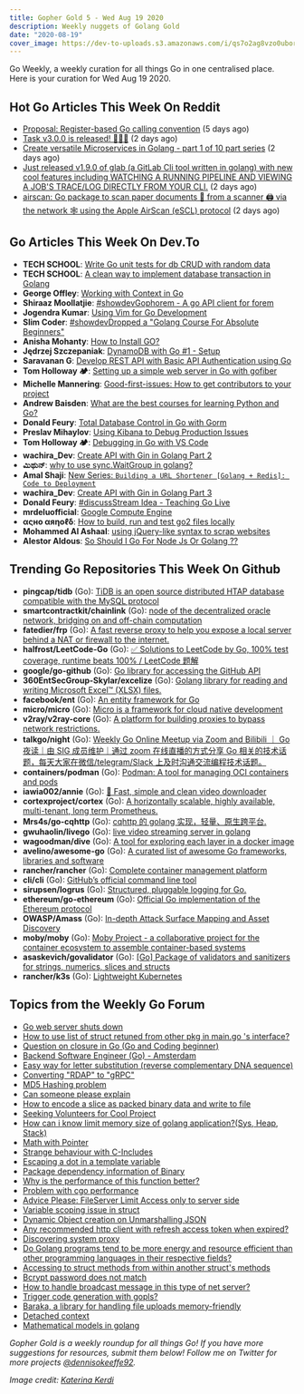 ```yaml
---
title: Gopher Gold 5 - Wed Aug 19 2020
description: Weekly nuggets of Golang Gold
date: "2020-08-19"
cover_image: https://dev-to-uploads.s3.amazonaws.com/i/qs7o2ag8vzo0uborgc7v.png
---
```


Go Weekly, a weekly curation for all things Go in one centralised place. Here is your curation for Wed Aug 19 2020.

<Ad />

## Hot Go Articles This Week On Reddit

- [Proposal: Register-based Go calling convention](https://www.reddit.com/r/golang/comments/i8x4xe/proposal_registerbased_go_calling_convention/) (5 days ago)
- [Task v3.0.0 is released! 🎉🎉🎉](https://www.reddit.com/r/golang/comments/ib4px3/task_v300_is_released/) (2 days ago)
- [Create versatile Microservices in Golang - part 1 of 10 part series](https://www.reddit.com/r/golang/comments/iap0gv/create_versatile_microservices_in_golang_part_1/) (2 days ago)
- [Just released v1.9.0 of glab (a GitLab Cli tool written in golang) with new cool features including WATCHING A RUNNING PIPELINE AND VIEWING A JOB'S TRACE/LOG DIRECTLY FROM YOUR CLI.](https://www.reddit.com/r/golang/comments/ib3rhe/just_released_v190_of_glab_a_gitlab_cli_tool/) (2 days ago)
- [airscan: Go package to scan paper documents 📄 from a scanner 🖨️ via the network 🕸️ using the Apple AirScan (eSCL) protocol](https://www.reddit.com/r/golang/comments/iascmx/airscan_go_package_to_scan_paper_documents_from_a/) (2 days ago)

<Ad />

## Go Articles This Week On Dev.To

- **TECH SCHOOL**: [Write Go unit tests for db CRUD with random data](https://dev.to/techschoolguru/write-go-unit-tests-for-db-crud-with-random-data-53no)
- **TECH SCHOOL**: [A clean way to implement database transaction in Golang](https://dev.to/techschoolguru/a-clean-way-to-implement-database-transaction-in-golang-2ba)
- **George Offley**: [Working with Context in Go](https://dev.to/georgeoffley/working-with-context-in-go-75e)
- **Shiraaz Moollatjie**: [#showdevGophorem - A go API client for forem](https://dev.to/shiraazm/gophorem-a-go-api-client-for-forem-3m62)
- **Jogendra Kumar**: [Using Vim for Go Development](https://dev.to/jogendra/using-vim-for-go-development-5hc6)
- **Slim Coder**: [#showdevDropped a "Golang Course For Absolute Beginners"](https://dev.to/viveksharmaui/golang-for-absolute-beginners-1l8e)
- **Anisha Mohanty**: [How to Install GO?](https://dev.to/anisha/how-to-install-go-2pd4)
- **Jędrzej Szczepaniak**: [DynamoDB with Go #1 - Setup](https://dev.to/jbszczepaniak/dynamodb-with-go-1-setup-1nnm)
- **Saravanan G**: [Develop REST API with Basic API Authentication using Go](https://dev.to/chefgs/develop-rest-api-with-basic-api-authentication-using-go-2ce4)
- **Tom Holloway 🏕**: [Setting up a simple web server in Go with gofiber](https://dev.to/nyxtom/setting-up-a-simple-web-server-in-go-with-gofiber-1l31)
- **Michelle Mannering**: [Good-first-issues: How to get contributors to your project](https://dev.to/github/good-first-issues-how-to-get-contributors-to-your-project-2c7f)
- **Andrew Baisden**: [What are the best courses for learning Python and Go?](https://dev.to/andrewbaisden/what-are-the-best-courses-for-learning-python-and-go-4og3)
- **Donald Feury**: [Total Database Control in Go with Gorm](https://dev.to/dak425/total-database-control-in-go-with-gorm-16c4)
- **Preslav Mihaylov**: [Using Kibana to Debug Production Issues](https://dev.to/pmihaylov/using-kibana-to-debug-production-issues-2p4j)
- **Tom Holloway 🏕**: [Debugging in Go with VS Code](https://dev.to/nyxtom/debugging-in-go-in-vs-code-1c7f)
- **wachira_Dev**: [Create API with Gin in Golang Part 2](https://dev.to/tesh254/create-api-with-gin-in-golang-part-2-80)
- **ಮಿಥುನ್**: [why to use sync.WaitGroup in golang?](https://dev.to/mithunkumarc/why-to-use-sync-waitgroup-in-golang-34ph)
- **Amal Shaji**: [New Series: `Building a URL Shortener [Golang + Redis]: Code to Deployment`](https://dev.to/amalshaji/new-series-building-a-url-shortener-golang-redis-from-code-to-deployment-1150)
- **wachira_Dev**: [Create API with Gin in Golang Part 3](https://dev.to/tesh254/create-api-with-gin-in-golang-part-3-3fd1)
- **Donald Feury**: [#discussStream Idea - Teaching Go Live](https://dev.to/dak425/stream-idea-teaching-go-live-2234)
- **mrdeluofficial**: [Google Compute Engine](https://dev.to/mrdeluofficial/google-compute-engine-53f9)
- **αςнο αяηοℓδ**: [How to build, run and test go2 files locally](https://dev.to/acho_arnold/how-to-build-run-and-test-go2-files-locally-3gj0)
- **Mohammed Al Ashaal**: [using jQuery-like syntax to scrap websites](https://dev.to/alash3al/using-jquery-like-syntax-to-scrap-websites-db8)
- **Alestor Aldous**: [So Should I Go For Node Js Or Golang ??](https://dev.to/alestor123/so-should-i-go-for-node-js-or-golang-1l4b)

<Ad />

## Trending Go Repositories This Week On Github

- **pingcap/tidb** (Go): [TiDB is an open source distributed HTAP database compatible with the MySQL protocol](https://github.com/pingcap/tidb)
- **smartcontractkit/chainlink** (Go): [node of the decentralized oracle network, bridging on and off-chain computation](https://github.com/smartcontractkit/chainlink)
- **fatedier/frp** (Go): [A fast reverse proxy to help you expose a local server behind a NAT or firewall to the internet.](https://github.com/fatedier/frp)
- **halfrost/LeetCode-Go** (Go): [✅ Solutions to LeetCode by Go, 100% test coverage, runtime beats 100% / LeetCode 题解](https://github.com/halfrost/LeetCode-Go)
- **google/go-github** (Go): [Go library for accessing the GitHub API](https://github.com/google/go-github)
- **360EntSecGroup-Skylar/excelize** (Go): [Golang library for reading and writing Microsoft Excel™ (XLSX) files.](https://github.com/360EntSecGroup-Skylar/excelize)
- **facebook/ent** (Go): [An entity framework for Go](https://github.com/facebook/ent)
- **micro/micro** (Go): [Micro is a framework for cloud native development](https://github.com/micro/micro)
- **v2ray/v2ray-core** (Go): [A platform for building proxies to bypass network restrictions.](https://github.com/v2ray/v2ray-core)
- **talkgo/night** (Go): [Weekly Go Online Meetup via Zoom and Bilibili ｜ Go 夜读｜由 SIG 成员维护｜通过 zoom 在线直播的方式分享 Go 相关的技术话题，每天大家在微信/telegram/Slack 上及时沟通交流编程技术话题。](https://github.com/talkgo/night)
- **containers/podman** (Go): [Podman: A tool for managing OCI containers and pods](https://github.com/containers/podman)
- **iawia002/annie** (Go): [👾 Fast, simple and clean video downloader](https://github.com/iawia002/annie)
- **cortexproject/cortex** (Go): [A horizontally scalable, highly available, multi-tenant, long term Prometheus.](https://github.com/cortexproject/cortex)
- **Mrs4s/go-cqhttp** (Go): [cqhttp 的 golang 实现，轻量、原生跨平台.](https://github.com/Mrs4s/go-cqhttp)
- **gwuhaolin/livego** (Go): [live video streaming server in golang](https://github.com/gwuhaolin/livego)
- **wagoodman/dive** (Go): [A tool for exploring each layer in a docker image](https://github.com/wagoodman/dive)
- **avelino/awesome-go** (Go): [A curated list of awesome Go frameworks, libraries and software](https://github.com/avelino/awesome-go)
- **rancher/rancher** (Go): [Complete container management platform](https://github.com/rancher/rancher)
- **cli/cli** (Go): [GitHub’s official command line tool](https://github.com/cli/cli)
- **sirupsen/logrus** (Go): [Structured, pluggable logging for Go.](https://github.com/sirupsen/logrus)
- **ethereum/go-ethereum** (Go): [Official Go implementation of the Ethereum protocol](https://github.com/ethereum/go-ethereum)
- **OWASP/Amass** (Go): [In-depth Attack Surface Mapping and Asset Discovery](https://github.com/OWASP/Amass)
- **moby/moby** (Go): [Moby Project - a collaborative project for the container ecosystem to assemble container-based systems](https://github.com/moby/moby)
- **asaskevich/govalidator** (Go): [[Go] Package of validators and sanitizers for strings, numerics, slices and structs](https://github.com/asaskevich/govalidator)
- **rancher/k3s** (Go): [Lightweight Kubernetes](https://github.com/rancher/k3s)

<Ad />

## Topics from the Weekly Go Forum

- [Go web server shuts down](https://forum.golangbridge.org/t/go-web-server-shuts-down/20097)
- [How to use list of struct retuned from other pkg in main.go 's interface?](https://forum.golangbridge.org/t/how-to-use-list-of-struct-retuned-from-other-pkg-in-main-go-s-interface/20120)
- [Question on closure in Go (Go and Coding beginner)](https://forum.golangbridge.org/t/question-on-closure-in-go-go-and-coding-beginner/20086)
- [Backend Software Engineer (Go) - Amsterdam](https://forum.golangbridge.org/t/backend-software-engineer-go-amsterdam/20135)
- [Easy way for letter substitution (reverse complementary DNA sequence)](https://forum.golangbridge.org/t/easy-way-for-letter-substitution-reverse-complementary-dna-sequence/20101)
- [Converting "RDAP" to "gRPC"](https://forum.golangbridge.org/t/converting-rdap-to-grpc/20071)
- [MD5 Hashing problem](https://forum.golangbridge.org/t/md5-hashing-problem/20095)
- [Can someone please explain](https://forum.golangbridge.org/t/can-someone-please-explain/20117)
- [How to encode a slice as packed binary data and write to file](https://forum.golangbridge.org/t/how-to-encode-a-slice-as-packed-binary-data-and-write-to-file/20111)
- [Seeking Volunteers for Cool Project](https://forum.golangbridge.org/t/seeking-volunteers-for-cool-project/20092)
- [How can i know limit memory size of golang application?(Sys, Heap, Stack)](https://forum.golangbridge.org/t/how-can-i-know-limit-memory-size-of-golang-application-sys-heap-stack/20070)
- [Math with Pointer](https://forum.golangbridge.org/t/math-with-pointer/20079)
- [Strange behaviour with C-Includes](https://forum.golangbridge.org/t/strange-behaviour-with-c-includes/20090)
- [Escaping a dot in a template variable](https://forum.golangbridge.org/t/escaping-a-dot-in-a-template-variable/20122)
- [Package dependency information of Binary](https://forum.golangbridge.org/t/package-dependency-information-of-binary/20100)
- [Why is the performance of this function better?](https://forum.golangbridge.org/t/why-is-the-performance-of-this-function-better/20137)
- [Problem with cgo performance](https://forum.golangbridge.org/t/problem-with-cgo-performance/20114)
- [Advice Please: FileServer Limit Access only to server side](https://forum.golangbridge.org/t/advice-please-fileserver-limit-access-only-to-server-side/20084)
- [Variable scoping issue in struct](https://forum.golangbridge.org/t/variable-scoping-issue-in-struct/20075)
- [Dynamic Object creation on Unmarshalling JSON](https://forum.golangbridge.org/t/dynamic-object-creation-on-unmarshalling-json/20139)
- [Any recommended http client with refresh access token when expired?](https://forum.golangbridge.org/t/any-recommended-http-client-with-refresh-access-token-when-expired/20133)
- [Discovering system proxy](https://forum.golangbridge.org/t/discovering-system-proxy/20148)
- [Do Golang programs tend to be more energy and resource efficient than other programming languages in their respective fields?](https://forum.golangbridge.org/t/do-golang-programs-tend-to-be-more-energy-and-resource-efficient-than-other-programming-languages-in-their-respective-fields/20108)
- [Accessing to struct methods from within another struct's methods](https://forum.golangbridge.org/t/accessing-to-struct-methods-from-within-another-structs-methods/20143)
- [Bcrypt password does not match](https://forum.golangbridge.org/t/bcrypt-password-does-not-match/20099)
- [How to handle broadcast message in this type of net server?](https://forum.golangbridge.org/t/how-to-handle-broadcast-message-in-this-type-of-net-server/20078)
- [Trigger code generation with gopls?](https://forum.golangbridge.org/t/trigger-code-generation-with-gopls/20124)
- [Baraka, a library for handling file uploads memory-friendly](https://forum.golangbridge.org/t/baraka-a-library-for-handling-file-uploads-memory-friendly/20128)
- [Detached context](https://forum.golangbridge.org/t/detached-context/20155)
- [Mathematical models in golang](https://forum.golangbridge.org/t/mathematical-models-in-golang/20157)

_Gopher Gold is a weekly roundup for all things Go! If you have more suggestions for resources, submit them below! Follow me on Twitter for more projects [@dennisokeeffe92](https://twitter.com/dennisokeeffe92)._

_Image credit: [Katerina Kerdi](https://unsplash.com/@katekerdi)_

